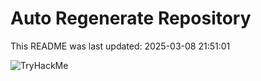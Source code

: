# Auto Regenerate Repository

This README was last updated: 2025-03-08 21:51:01

 ![TryHackMe](https://tryhackme.com/badge/533634)
